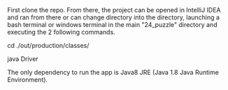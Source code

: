 First clone the repo.
From there, the project can be opened in IntelliJ IDEA and ran from there or can change directory into the directory, launching a bash terminal or windows terminal in the main "24_puzzle" directory and executing the 2 following commands. 

cd ./out/production/classes/


java Driver 

The only dependency to run the app is Java8 JRE (Java 1.8 Java Runtime Environment).

